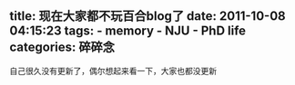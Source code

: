 title: 现在大家都不玩百合blog了
date: 2011-10-08 04:15:23
tags: 
    - memory
    - NJU
    - PhD life
categories: 碎碎念
---

自己很久没有更新了，偶尔想起来看一下，大家也都没更新
